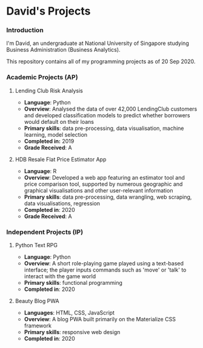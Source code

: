 # David's Projects

### Introduction

I'm David, an undergraduate at National University of Singapore studying Business Administration (Business Analytics). 

This repository contains all of my programming projects as of 20 Sep 2020.

### Academic Projects (AP)

1. Lending Club Risk Analysis
   - **Language**: Python
   - **Overview**: Analysed the data of over 42,000 LendingClub customers and developed classification models to predict whether borrowers would default on their loans
   - **Primary skills**: data pre-processing, data visualisation, machine learning, model selection
   - **Completed in:** 2019
   - **Grade Received**: A
   
   
2. HDB Resale Flat Price Estimator App
   - **Language**: R
   - **Overview**: Developed a web app featuring an estimator tool and price comparison tool, supported by numerous geographic and graphical visualisations and other user-relevant information
   - **Primary skills**: data pre-processing, data wrangling, web scraping, data visualisations, regression
   - **Completed in**: 2020
   - **Grade Received**: A

### Independent Projects (IP)

1. Python Text RPG
   - **Language**: Python
   - **Overview**: A short role-playing game played using a text-based interface; the player inputs commands such as 'move' or 'talk' to interact with the game world
   - **Primary skills**: functional programming
   - **Completed in**: 2020
   
   
2. Beauty Blog PWA
   - **Languages**: HTML, CSS, JavaScript
   - **Overview**: A blog PWA built primarily on the Materialize CSS framework
   - **Primary skills**: responsive web design
   - **Completed in**: 2020
